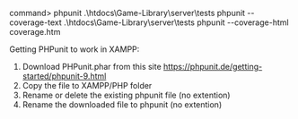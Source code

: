 command> phpunit .\htdocs\Game-Library\server\tests
phpunit --coverage-text .\htdocs\Game-Library\server\tests
phpunit --coverage-html coverage.htm


Getting PHPunit to work in XAMPP:
1) Download PHPunit.phar from this site
   https://phpunit.de/getting-started/phpunit-9.html
2) Copy the file to XAMPP/PHP folder
3) Rename or delete the existing phpunit file (no extention)
4) Rename the downloaded file to phpunit (no extention)
